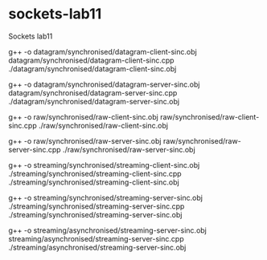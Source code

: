 # sockets-lab11
Sockets lab11

g++ -o datagram/synchronised/datagram-client-sinc.obj datagram/synchronised/datagram-client-sinc.cpp 
./datagram/synchronised/datagram-client-sinc.obj

g++ -o datagram/synchronised/datagram-server-sinc.obj datagram/synchronised/datagram-server-sinc.cpp
./datagram/synchronised/datagram-server-sinc.obj

g++ -o raw/synchronised/raw-client-sinc.obj raw/synchronised/raw-client-sinc.cpp
./raw/synchronised/raw-client-sinc.obj 

g++ -o raw/synchronised/raw-server-sinc.obj raw/synchronised/raw-server-sinc.cpp 
./raw/synchronised/raw-server-sinc.obj

g++ -o streaming/synchronised/streaming-client-sinc.obj ./streaming/synchronised/streaming-client-sinc.cpp
./streaming/synchronised/streaming-client-sinc.obj

g++ -o streaming/synchronised/streaming-server-sinc.obj ./streaming/synchronised/streaming-server-sinc.cpp
./streaming/synchronised/streaming-server-sinc.obj

g++ -o streaming/asynchronised/streaming-server-sinc.obj streaming/asynchronised/streaming-server-sinc.cpp
./streaming/asynchronised/streaming-server-sinc.obj 